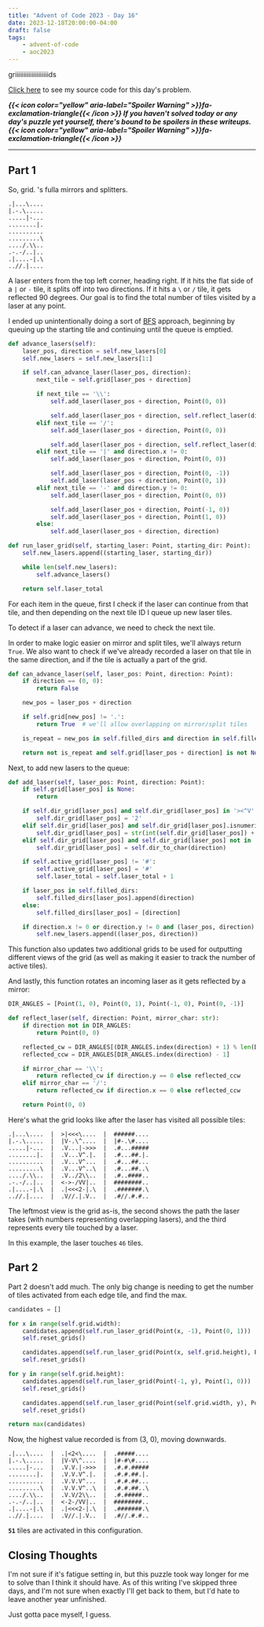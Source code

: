 ```yaml
---
title: "Advent of Code 2023 - Day 16"
date: 2023-12-18T20:00:00-04:00
draft: false
tags:
    - advent-of-code
    - aoc2023
---
```


griiiiiiiiiiiiiiiiiiiids

[Click here](https://github.com/Ratheronfire/advent-of-code/blob/master/2023/day-16.py) to see my source code for this day's problem.

***{{< icon color="yellow" aria-label="Spoiler Warning" >}}fa-exclamation-triangle{{< /icon >}} If you haven't solved today or any day's puzzle yet yourself, there's bound to be spoilers in these writeups. {{< icon color="yellow" aria-label="Spoiler Warning" >}}fa-exclamation-triangle{{< /icon >}}***

---

## Part 1

So, grid. 's fulla mirrors and splitters.

```
.|...\....
|.-.\.....
.....|-...
........|.
..........
.........\
..../.\\..
.-.-/..|..
.|....-|.\
..//.|....
```

A laser enters from the top left corner, heading right. If it hits the flat side of a `|` or `-` tile, it splits off into two directions. If it hits a `\` or `/` tile, it gets reflected 90 degrees. Our goal is to find the total number of tiles visited by a laser at any point.

I ended up unintentionally doing a sort of [BFS](https://en.wikipedia.org/wiki/Breadth-first_search) approach, beginning by queuing up the starting tile and continuing until the queue is emptied.

```python
def advance_lasers(self):
    laser_pos, direction = self.new_lasers[0]
    self.new_lasers = self.new_lasers[1:]

    if self.can_advance_laser(laser_pos, direction):
        next_tile = self.grid[laser_pos + direction]

        if next_tile == '\\':
            self.add_laser(laser_pos + direction, Point(0, 0))

            self.add_laser(laser_pos + direction, self.reflect_laser(direction, '\\'))
        elif next_tile == '/':
            self.add_laser(laser_pos + direction, Point(0, 0))

            self.add_laser(laser_pos + direction, self.reflect_laser(direction, '/'))
        elif next_tile == '|' and direction.x != 0:
            self.add_laser(laser_pos + direction, Point(0, 0))

            self.add_laser(laser_pos + direction, Point(0, -1))
            self.add_laser(laser_pos + direction, Point(0, 1))
        elif next_tile == '-' and direction.y != 0:
            self.add_laser(laser_pos + direction, Point(0, 0))

            self.add_laser(laser_pos + direction, Point(-1, 0))
            self.add_laser(laser_pos + direction, Point(1, 0))
        else:
            self.add_laser(laser_pos + direction, direction)

def run_laser_grid(self, starting_laser: Point, starting_dir: Point):
    self.new_lasers.append((starting_laser, starting_dir))

    while len(self.new_lasers):
        self.advance_lasers()

    return self.laser_total
```

For each item in the queue, first I check if the laser can continue from that tile, and then depending on the next tile ID I queue up new laser tiles.

To detect if a laser can advance, we need to check the next tile.

In order to make logic easier on mirror and split tiles, we'll always return `True`. We also want to check if we've already recorded a laser on that tile in the same direction, and if the tile is actually a part of the grid.

```python
def can_advance_laser(self, laser_pos: Point, direction: Point):
    if direction == (0, 0):
        return False

    new_pos = laser_pos + direction

    if self.grid[new_pos] != '.':
        return True  # we'll allow overlapping on mirror/split tiles

    is_repeat = new_pos in self.filled_dirs and direction in self.filled_dirs[new_pos]

    return not is_repeat and self.grid[laser_pos + direction] is not None
```

Next, to add new lasers to the queue:

```python
def add_laser(self, laser_pos: Point, direction: Point):
    if self.grid[laser_pos] is None:
        return

    if self.dir_grid[laser_pos] and self.dir_grid[laser_pos] in '><^V':
        self.dir_grid[laser_pos] = '2'
    elif self.dir_grid[laser_pos] and self.dir_grid[laser_pos].isnumeric():
        self.dir_grid[laser_pos] = str(int(self.dir_grid[laser_pos]) + 1)
    elif self.dir_grid[laser_pos] and self.dir_grid[laser_pos] not in '<>V^|-\\/':
        self.dir_grid[laser_pos] = self.dir_to_char(direction)

    if self.active_grid[laser_pos] != '#':
        self.active_grid[laser_pos] = '#'
        self.laser_total = self.laser_total + 1

    if laser_pos in self.filled_dirs:
        self.filled_dirs[laser_pos].append(direction)
    else:
        self.filled_dirs[laser_pos] = [direction]

    if direction.x != 0 or direction.y != 0 and (laser_pos, direction) not in self.new_lasers:
        self.new_lasers.append((laser_pos, direction))
```

This function also updates two additional grids to be used for outputting different views of the grid (as well as making it easier to track the number of active tiles).

And lastly, this function rotates an incoming laser as it gets reflected by a mirror:

```python
DIR_ANGLES = [Point(1, 0), Point(0, 1), Point(-1, 0), Point(0, -1)]

def reflect_laser(self, direction: Point, mirror_char: str):
    if direction not in DIR_ANGLES:
        return Point(0, 0)

    reflected_cw = DIR_ANGLES[(DIR_ANGLES.index(direction) + 1) % len(DIR_ANGLES)]
    reflected_ccw = DIR_ANGLES[DIR_ANGLES.index(direction) - 1]

    if mirror_char == '\\':
        return reflected_cw if direction.y == 0 else reflected_ccw
    elif mirror_char == '/':
        return reflected_cw if direction.x == 0 else reflected_ccw

    return Point(0, 0)
```

Here's what the grid looks like after the laser has visited all possible tiles:

```
.|...\....  |  >|<<<\....  |  ######....
|.-.\.....  |  |V-.\^....  |  |#-.\#....
.....|-...  |  .V...|->>>  |  .#...#####
........|.  |  .V...V^.|.  |  .#...##.|.
..........  |  .V...V^...  |  .#...##...
.........\  |  .V...V^..\  |  .#...##..\
..../.\\..  |  .V../2\\..  |  .#..####..
.-.-/..|..  |  <->-/VV|..  |  ########..
.|....-|.\  |  .|<<<2-|.\  |  .#######.\
..//.|....  |  .V//.|.V..  |  .#//.#.#..
```

The leftmost view is the grid as-is, the second shows the path the laser takes (with numbers representing overlapping lasers), and the third represents every tile touched by a laser.

In this example, the laser touches `46` tiles.

## Part 2

Part 2 doesn't add much. The only big change is needing to get the number of tiles activated from each edge tile, and find the max.

```python
candidates = []

for x in range(self.grid.width):
    candidates.append(self.run_laser_grid(Point(x, -1), Point(0, 1)))
    self.reset_grids()

    candidates.append(self.run_laser_grid(Point(x, self.grid.height), Point(0, -1)))
    self.reset_grids()

for y in range(self.grid.height):
    candidates.append(self.run_laser_grid(Point(-1, y), Point(1, 0)))
    self.reset_grids()

    candidates.append(self.run_laser_grid(Point(self.grid.width, y), Point(-1, 0)))
    self.reset_grids()

return max(candidates)
```

Now, the highest value recorded is from (3, 0), moving downwards.

```
.|...\....  |  .|<2<\....  |  .#####....
|.-.\.....  |  |V-V\^....  |  |#-#\#....
.....|-...  |  .V.V.|->>>  |  .#.#.#####
........|.  |  .V.V.V^.|.  |  .#.#.##.|.
..........  |  .V.V.V^...  |  .#.#.##...
.........\  |  .V.V.V^..\  |  .#.#.##..\
..../.\\..  |  .V.V/2\\..  |  .#.#####..
.-.-/..|..  |  <-2-/VV|..  |  ########..
.|....-|.\  |  .|<<<2-|.\  |  .#######.\
..//.|....  |  .V//.|.V..  |  .#//.#.#..
```

**``51``** tiles are activated in this configuration.

## Closing Thoughts

I'm not sure if it's fatigue setting in, but this puzzle took way longer for me to solve than I think it should have. As of this writing I've skipped three days, and I'm not sure when exactly I'll get back to them, but I'd hate to leave another year unfinished.

Just gotta pace myself, I guess.